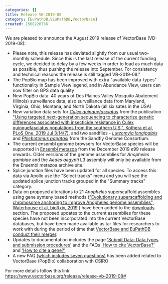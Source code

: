 ```yaml
---
categories: []
title: Release VB-2019-08
category: [EuPathDB,VEuPathDB,VectorBase]
created: 1568228756
---
```

We are pleased to announce the August 2019 release of VectorBase (VB-2019-08):
<ul>
<li>Please note, this release has deviated slightly from our usual two-monthly schedule. Since this is the last release of the current funding cycle, we decided to delay by a few weeks in order to load as much data as possible, thus pushing the release into September.  For consistency and technical reasons the release is still tagged VB-2019-08."
</li>
<li>The PopBio map has been improved with extra "available data-types" functionality in Sample View legend, and in Abundance View, users can now filter on GPS data quality</li>
<li>New PopBio data: 40 years of Des Plaines Valley Mosquito Abatement (Illinois) surveillance data, also surveillance data from Maryland, Virginia, Ohio, Montana, and North Dakota (all six sates in the USA)</li>
<li>New variation data sets for <a href="/Culex_quinquefasciatus/Info/Index"><i>Culex quinquefasciatus</i></a> from the publication <a href="https://www.ncbi.nlm.nih.gov/pubmed/31269040?dopt=Abstract">"Using targeted next-generation sequencing to characterize genetic differences associated with insecticide resistance in Culex quinquefasciatus populations from the southern U.S.", Kothera et al, PLoS One. 2019 Jul 3;14(7)</a>, and two sandflies - <a href="/Lutzomyia_longipalpis/Info/Index"><i>Lutzomyia longipalpis</i></a> and <a href="https://www.vectorbase.org/Phlebotomus_papatasi/Info/Index"><i>Phlebotomus papatasi</i></a> from the Sandfly Genome Consortium.</li>
<li>The current ensembl genome browsers for VectorBase species will be supported in <a href="http://metazoa.ensembl.org/index.html">Ensembl metazoa</a> from the December 2019 e99 release onwards. Older versions of the genome assemblies for <i>Anopheles gambiae</i> and the <i>Aedes aegypti</i> L3 assembly will only be available from the Ensembl metazoa archive site.</li>
<li>Splice junction files have been updated for all species. To access this data via Apollo use the "Select tracks" menu and you will see the updated splice junction tracks grouped in the "Summary tracks" category.</li>
<li>Data on proposed alterations to 21 <i>Anopheles</i> superscaffold assembles using gene synteny based methods (<a href="https://www.biorxiv.org/content/10.1101/434670v3.full">"Evolutionary superscaffolding and chromosome anchoring to improve Anopheles genome assemblies", Waterhouse et al, bioRxiv, 2019</a> ) have been added to the <a href="/downloads?field_download_file_format_tid=1579&field_status_value=Current">downloads</a> section. The proposed updates to the current assemblies for these species have not been incorporated into the current VectorBase databases, but have been made available as tar files for researchers to work with during the period of time that <a href="/news/important-vectorbase-merge-eupathdb">VectorBase and EuPathDB conduct their merger</a>.</li>
<li>Updates to documentation includes the page <a href="/content/submit-data"><u>'Submit Data: Data types and submission procedures'</u></a> and the FAQs <a href="/faqs/how-cite-vectorbase"><u>'How to cite VectorBase?'</u></a> and <a href="/faqs/how-cite-gene#"><u>'How to cite a gene?'</u></a> </li>
<li> A new FAQ <a href="/faqs/csiro-and-vectorbase"><u>(which includes seven questions)</u></a> has been added related to VectorBase (PopBio) collaboration with CSIRO</li>
</ul>


For more details follow this link: <a href="https://www.vectorbase.org/release/release-vb-2019-08#">https://www.vectorbase.org/release/release-vb-2019-08#</a>

